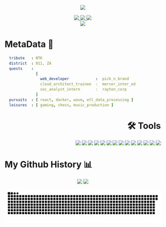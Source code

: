 <p align="center">
  <img src="https://capsule-render.vercel.app/api?type=venom&height=300&color=gradient&text=Welcome%20Stranger&fontColor=101d33&reversal=false&textBg=false&animation=twinkling"/>
</p>
<div class="Links" align="center" >
    <a href="https://medium.com/@ntokozovilakazi36">
    <img height="50" src="https://github.com/user-attachments/assets/1ab4d31a-3c72-46a4-a9d2-8c595cca7cbc"/>
  </a>
  <a href="https://www.linkedin.com/in/ntokozovilakazi-back-end-developer">
    <img height="50" src="https://github.com/user-attachments/assets/40193902-a42e-40f8-b55b-db1b72ce642c"/>
  </a>
  <a href="https://dev.to/sprusrxeroxx">
    <img height="50" src="https://github.com/user-attachments/assets/225139af-c447-4122-8efb-74f54bfdfd89"/>
  </a>
</div>
<div class="giF" align="center" >
  <img src="https://i.giphy.com/media/v1.Y2lkPTc5MGI3NjExMDBveW9jOWdiaG9vbmowa3pkNm95d2hxcjZoNWhiaWJkYWY1dWExcCZlcD12MV9pbnRlcm5hbF9naWZfYnlfaWQmY3Q9Zw/axnFGXT6MzvgY/giphy.gif"/>
</div>

<h1> MetaData 👾 </h1>

<div class="Bio">
  
```yaml
  tribute   : NTK
  district  : 011, ZA
  quests    :
              [ 
                web_developer            :  pick_n_brand
                cloud_architect_trainee  :  mercer_inter_ed
                soc_analyst_intern       :  rayton_corp
              ]
  pursuits  : [ react, docker, wasm, etl_data_processing ]
  leisures  : [ gaming, chess, music_production ]
```
</div>

<h1 align="right">🛠️ Tools </h1>

<div class="Tools" align="right">
  
  <img height="50" src="https://github.com/user-attachments/assets/7745ef9a-4f0d-48d6-bcf8-3f9994209387"/>
  <img height="50" src="https://cdn.jsdelivr.net/gh/devicons/devicon@latest/icons/nodejs/nodejs-original-wordmark.svg"/>
  <img height="50" src="https://cdn.jsdelivr.net/gh/devicons/devicon@latest/icons/mongodb/mongodb-original-wordmark.svg"/>
  <img height="50" src="https://github.com/user-attachments/assets/5a80de32-7795-4338-92fa-43cd54d0f5e4/>
  <img height="50" src="https://github.com/user-attachments/assets/6843f877-a5a1-4351-a9c2-a987f63a6bfd"/>
  <img height="50" src="https://github.com/user-attachments/assets/a9961048-fecd-4846-ad2a-d2459c2a04d0"/>
  <img height="50" src="https://github.com/user-attachments/assets/58c9d91c-8263-4992-8ed6-8bad2359bd62"/>
  <img height="50" src="https://github.com/user-attachments/assets/12726292-4c71-43f2-b75b-588196372957"/>
  <img height="50" src="https://github.com/user-attachments/assets/43ee1569-ca74-4045-bb28-30152fd01c5c"/>
  <img height="50" src="https://cdn.jsdelivr.net/gh/devicons/devicon@latest/icons/azure/azure-original.svg"/>
  <img height="50" src="https://github.com/user-attachments/assets/9013bb6f-8dcd-4458-935d-b6333aadf330"/>
  <img height="50" src="https://github.com/user-attachments/assets/8cdee4f1-2bfc-4b78-ae58-60bc747e45d3"/>
  <img height="50" src="https://github.com/user-attachments/assets/005d9f81-5952-455a-8e0f-c8fc40922e65"/>
  <img height="50" src="https://cdn.jsdelivr.net/gh/devicons/devicon@latest/icons/c/c-original.svg"/>
  <img height="50" src="https://cdn.jsdelivr.net/gh/devicons/devicon@latest/icons/bash/bash-original.svg"/>
</div>

<h1> My Github History 📊 </h1>

<div class="cards" align="center">
<img src="https://github-readme-stats.vercel.app/api?username=sprusrxeroxx&theme=swift&card_width=600#gh-light-mode-only" />
<img src="https://github-readme-stats.vercel.app/api/top-langs/?username=sprusrxeroxx&layout=compact"/>
</div>

![Snake animation](https://github.com/sprusrxeroxx/sprusrxeroxx/blob/output/github-contribution-grid-snake.svg)
